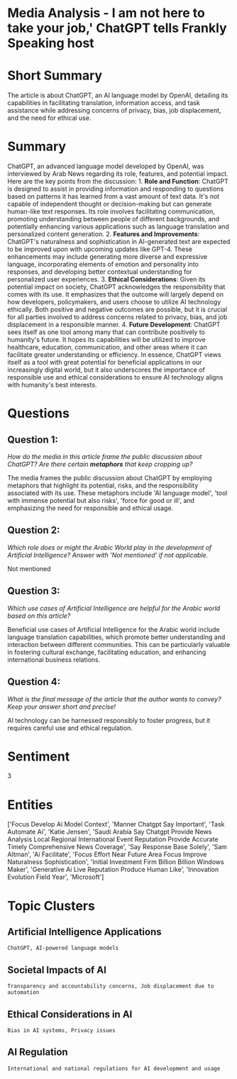 # Media Analysis - I am not here to take your job,' ChatGPT tells Frankly Speaking host

# Short Summary
The article is about ChatGPT, an AI language model by OpenAI, detailing its capabilities in facilitating translation, information access, and task assistance while addressing concerns of privacy, bias, job displacement, and the need for ethical use.

# Summary
ChatGPT, an advanced language model developed by OpenAI, was interviewed by Arab News regarding its role, features, and potential impact. Here are the key points from the discussion: 1. **Role and Function**: ChatGPT is designed to assist in providing information and responding to questions based on patterns it has learned from a vast amount of text data. It's not capable of independent thought or decision-making but can generate human-like text responses. Its role involves facilitating communication, promoting understanding between people of different backgrounds, and potentially enhancing various applications such as language translation and personalized content generation. 2. **Features and Improvements**: ChatGPT's naturalness and sophistication in AI-generated text are expected to be improved upon with upcoming updates like GPT-4. These enhancements may include generating more diverse and expressive language, incorporating elements of emotion and personality into responses, and developing better contextual understanding for personalized user experiences. 3. **Ethical Considerations**: Given its potential impact on society, ChatGPT acknowledges the responsibility that comes with its use. It emphasizes that the outcome will largely depend on how developers, policymakers, and users choose to utilize AI technology ethically. Both positive and negative outcomes are possible, but it is crucial for all parties involved to address concerns related to privacy, bias, and job displacement in a responsible manner. 4. **Future Development**: ChatGPT sees itself as one tool among many that can contribute positively to humanity's future. It hopes its capabilities will be utilized to improve healthcare, education, communication, and other areas where it can facilitate greater understanding or efficiency. In essence, ChatGPT views itself as a tool with great potential for beneficial applications in our increasingly digital world, but it also underscores the importance of responsible use and ethical considerations to ensure AI technology aligns with humanity's best interests.

# Questions
## Question 1:
*How do the media in this article frame the public discussion about ChatGPT? Are there certain **metaphors** that keep cropping up?*

The media frames the public discussion about ChatGPT by employing metaphors that highlight its potential, risks, and the responsibility associated with its use. These metaphors include 'AI language model', 'tool with immense potential but also risks', 'force for good or ill', and emphasizing the need for responsible and ethical usage.
## Question 2:
*Which role does or might the Arabic World play in the development of Artificial Intelligence? Answer with 'Not mentioned' if not applicable.*

Not mentioned
## Question 3:
*Which use cases of Artificial Intelligence are helpful for the Arabic world based on this article?*

Beneficial use cases of Artificial Intelligence for the Arabic world include language translation capabilities, which promote better understanding and interaction between different communities. This can be particularly valuable in fostering cultural exchange, facilitating education, and enhancing international business relations.
## Question 4:
*What is the final message of the article that the author wants to convey? Keep your answer short and precise!*

AI technology can be harnessed responsibly to foster progress, but it requires careful use and ethical regulation.

# Sentiment
3

# Entities
['Focus Develop Ai Model Context', 'Manner Chatgpt Say Important', 'Task Automate Ai', 'Katie Jensen', 'Saudi Arabia Say Chatgpt Provide News Analysis Local Regional International Event Reputation Provide Accurate Timely Comprehensive News Coverage', 'Say Response Base Solely', 'Sam Altman', 'Ai Facilitate', 'Focus Effort Near Future Area Focus Improve Naturalness Sophistication', 'Initial Investment Firm Billion Billion Windows Maker', 'Generative Ai Live Reputation Produce Human Like', 'Innovation Evolution Field Year', 'Microsoft']

# Topic Clusters
## Artificial Intelligence Applications
	ChatGPT, AI-powered language models
## Societal Impacts of AI
	Transparency and accountability concerns, Job displacement due to automation
## Ethical Considerations in AI
	Bias in AI systems, Privacy issues
## AI Regulation
	International and national regulations for AI development and usage

